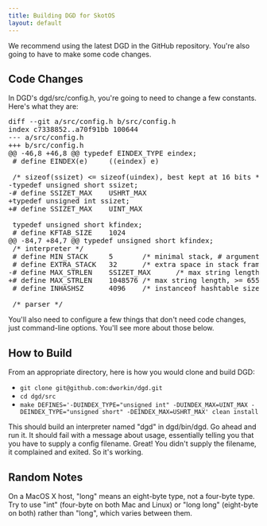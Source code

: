 ```yaml
---
title: Building DGD for SkotOS
layout: default
---
```


We recommend using the latest DGD in the GitHub repository. You're also going to have to make some code changes.

## Code Changes

In DGD's dgd/src/config.h, you're going to need to change a few constants. Here's what they are:

<pre>
diff --git a/src/config.h b/src/config.h
index c7338852..a70f91bb 100644
--- a/src/config.h
+++ b/src/config.h
@@ -46,8 +46,8 @@ typedef EINDEX_TYPE eindex;
 # define EINDEX(e)     ((eindex) e)

 /* sizeof(ssizet) <= sizeof(uindex), best kept at 16 bits */
-typedef unsigned short ssizet;
-# define SSIZET_MAX    USHRT_MAX
+typedef unsigned int ssizet;
+# define SSIZET_MAX    UINT_MAX

 typedef unsigned short kfindex;
 # define KFTAB_SIZE    1024
@@ -84,7 +84,7 @@ typedef unsigned short kfindex;
 /* interpreter */
 # define MIN_STACK     5       /* minimal stack, # arguments in driver calls */
 # define EXTRA_STACK   32      /* extra space in stack frames */
-# define MAX_STRLEN    SSIZET_MAX      /* max string length, >= 65535 */
+# define MAX_STRLEN    1048576 /* max string length, >= 65535 */
 # define INHASHSZ      4096    /* instanceof hashtable size */

 /* parser */
</pre>

You'll also need to configure a few things that don't need code changes, just command-line options. You'll see more about those below.

## How to Build

From an appropriate directory, here is how you would clone and build DGD:

* `git clone git@github.com:dworkin/dgd.git`
* `cd dgd/src`
* `make DEFINES='-DUINDEX_TYPE="unsigned int" -DUINDEX_MAX=UINT_MAX -DEINDEX_TYPE="unsigned short" -DEINDEX_MAX=USHRT_MAX' clean install`

This should build an interpreter named "dgd" in dgd/bin/dgd. Go ahead and run it. It should fail with a message about usage, essentially telling you that you have to supply a config filename. Great! You didn't supply the filename, it complained and exited. So it's working.

## Random Notes

On a MacOS X host, "long" means an eight-byte type, not a four-byte type. Try to use "int" (four-byte on both Mac and Linux) or "long long" (eight-byte on both) rather than "long", which varies between them.

